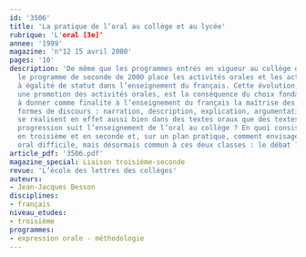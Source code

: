 ```yaml
---
id: '3506'
title: 'La pratique de l’oral au collège et au lycée'
rubrique: 'L'oral [3e]'
annee: '1999'
magazine: 'n°12 15 avril 2000'
pages: '10'
description: 'De même que les programmes entrés en vigueur au collège depuis 1996,
  le programme de seconde de 2000 place les activités orales et les activités écrites
  à égalité de statut dans l’enseignement du français. Cette évolution, qui entraîne
  une promotion des activités orales, est la conséquence du choix fondamental consistant
  à donner comme finalité à l’enseignement du français la maîtrise des principales
  formes de discours : narration, description, explication, argumentation. Celles-ci
  se réalisent en effet aussi bien dans des textes oraux que des textes écrits. Quelle
  progression suit l’enseignement de l’oral au collège ? En quoi consiste-t-il précisément
  en troisième et en seconde et, sur un plan pratique, comment envisager un exercice
  oral difficile, mais désormais commun à ces deux classes : le débat ?'
article_pdf: '3506.pdf'
magazine_special: Liaison troisième-seconde
revue: 'L’école des lettres des collèges'
auteurs:
- Jean-Jacques Besson
disciplines:
- français
niveau_etudes:
- troisième
programmes:
- expression orale - méthodologie
---
```


